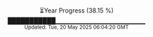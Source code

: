 <p align="center">
⏳Year Progress (38.15 %)<br>
███████████▁▁▁▁▁▁▁▁▁▁▁▁▁▁▁▁▁▁▁ <br>
<sub>Updated: Tue, 20 May 2025 06:04:20 GMT</sub>
</p>

